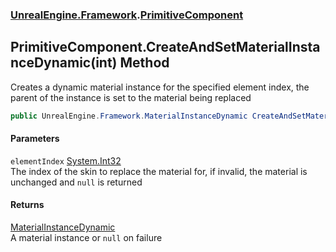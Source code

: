 ### [UnrealEngine.Framework](./UnrealEngine-Framework.md 'UnrealEngine.Framework').[PrimitiveComponent](./PrimitiveComponent.md 'UnrealEngine.Framework.PrimitiveComponent')
## PrimitiveComponent.CreateAndSetMaterialInstanceDynamic(int) Method
Creates a dynamic material instance for the specified element index, the parent of the instance is set to the material being replaced  
```csharp
public UnrealEngine.Framework.MaterialInstanceDynamic CreateAndSetMaterialInstanceDynamic(int elementIndex);
```
#### Parameters
<a name='UnrealEngine-Framework-PrimitiveComponent-CreateAndSetMaterialInstanceDynamic(int)-elementIndex'></a>
`elementIndex` [System.Int32](https://docs.microsoft.com/en-us/dotnet/api/System.Int32 'System.Int32')  
The index of the skin to replace the material for, if invalid, the material is unchanged and `null` is returned  
  
#### Returns
[MaterialInstanceDynamic](./MaterialInstanceDynamic.md 'UnrealEngine.Framework.MaterialInstanceDynamic')  
A material instance or `null` on failure  
